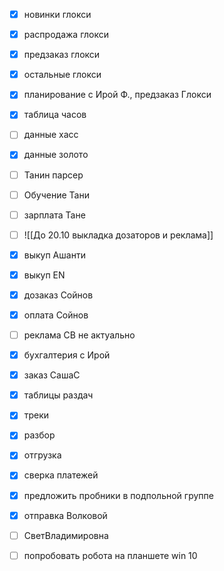 - [x] новинки глокси
- [x] распродажа глокси
- [x] предзаказ глокси
- [x] остальные глокси
- [x] планирование с Ирой Ф., предзаказ Глокси
- [x] таблица часов
- [ ] данные хасс
- [x] данные золото
- [ ] Танин парсер 
- [ ] Обучение Тани
- [ ] зарплата Тане
- [ ] ![[До 20.10 выкладка дозаторов и реклама]]
- [x] выкуп Ашанти
- [x] выкуп ЕN
- [x] дозаказ Сойнов
- [x] оплата Сойнов
- [ ] реклама СВ не актуально
- [x] бухгалтерия с Ирой
- [x] заказ СашаС
- [x] таблицы раздач
- [x] треки
- [x] разбор
- [x] отгрузка
- [x] сверка платежей
- [x] предложить пробники в подпольной группе
- [x] отправка Волковой
- [ ] СветВладимировна
- [ ] попробовать робота на планшете win 10

